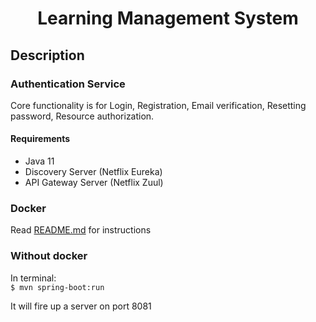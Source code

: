 <h1 align="center">Learning Management System</h1>

## Description
<h3>Authentication Service</h3>
Core functionality is for Login, Registration, Email verification, Resetting password, Resource authorization.

#### Requirements

- Java 11
- Discovery Server (Netflix Eureka)
- API Gateway Server (Netflix Zuul)

### Docker

Read [README.md](https://github.com/OMKE/ULA/blob/master/README.md) for instructions

### Without docker

In terminal:  
`$ mvn spring-boot:run`

It will fire up a server on port 8081




